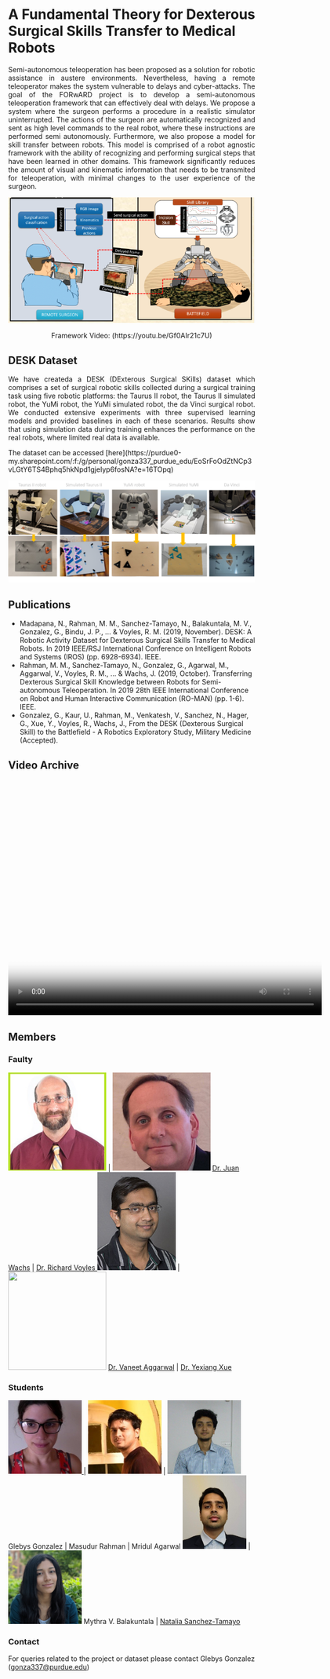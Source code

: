 # A Fundamental Theory for Dexterous Surgical Skills Transfer to Medical Robots
<p style="text-align:justify">
Semi-autonomous teleoperation has been proposed as a solution for robotic assistance in austere environments. Nevertheless, having a remote teleoperator makes the system vulnerable to delays and cyber-attacks. The goal of the FORwARD project is to develop a semi-autonomous teleoperation framework that can effectively deal with delays. We propose a system where the surgeon performs a procedure in a realistic simulator uninterrupted. The actions of the surgeon are automatically recognized and sent as high level commands to the real robot, where these instructions are performed semi autonomously. Furthermore, we also propose a model for skill transfer between robots. This model is comprised of a robot agnostic framework with the ability of recognizing and performing surgical steps that have been learned in other domains. This framework significantly reduces the amount of visual and kinematic information that needs to be transmited for teleoperation, with minimal changes to the user experience of the surgeon. 
</p>

<p align="center">
  <img src="framework.png">
</p>
<p align="center">
Framework Video: (https://youtu.be/Gf0AIr21c7U)
</p>

## DESK Dataset
<p style="text-align:justify">
We have createda a DESK (DExterous Surgical SKills) dataset which comprises a set of surgical robotic skills collected during a surgical training task using five robotic platforms: the Taurus II robot, the Taurus II simulated robot, the YuMi robot, the YuMi simulated robot, the da Vinci surgical robot. We conducted extensive experiments with three supervised learning models and provided baselines in each of these scenarios. Results show that using simulation data during training enhances the performance on the real robots, where limited real data is available.
</p>
The dataset can be accessed [here](https://purdue0-my.sharepoint.com/:f:/g/personal/gonza337_purdue_edu/EoSrFoOdZtNCp3vLGtY6TS4Bphq5hkNpd1gjeIyp6fosNA?e=16TOpq)

![Desk Dataset](desk_all.png) 


## Publications

- Madapana, N., Rahman, M. M., Sanchez-Tamayo, N., Balakuntala, M. V., Gonzalez, G., Bindu, J. P., ... & Voyles, R. M. (2019, November). DESK: A Robotic Activity Dataset for Dexterous Surgical Skills Transfer to Medical Robots. In 2019 IEEE/RSJ International Conference on Intelligent Robots and Systems (IROS) (pp. 6928-6934). IEEE.
- Rahman, M. M., Sanchez-Tamayo, N., Gonzalez, G., Agarwal, M., Aggarwal, V., Voyles, R. M., ... & Wachs, J. (2019, October). Transferring Dexterous Surgical Skill Knowledge between Robots for Semi-autonomous Teleoperation. In 2019 28th IEEE International Conference on Robot and Human Interactive Communication (RO-MAN) (pp. 1-6). IEEE.
- Gonzalez, G., Kaur, U., Rahman, M., Venkatesh, V., Sanchez, N., Hager, G., Xue, Y., Voyles, R., Wachs, J., From the DESK (Dexterous Surgical Skill) to the Battlefield - A Robotics Exploratory Study, Military Medicine (Accepted).

## Video Archive
<p align="center">
  <video src="sartres_vid.mp4" poster="vid_poster.png" width="640" height="480" controls preload></video>  
</p>


## Members
### Faulty

<img width="200" height="200" src="wachs.png"> | <img width="200" height="200" src="voyles.png"> 
 [Dr. Juan Wachs](https://web.ics.purdue.edu/~jpwachs/) | [Dr. Richard Voyles ](https://web.ics.purdue.edu/~rvoyles/)
<img width="160" height="200" src="vaneet.png"> | <img width="200" height="200" src="yexiang.png"> 
[Dr. Vaneet Aggarwal](https://web.ics.purdue.edu/~vaneet/) | [Dr. Yexiang Xue](https://www.cs.purdue.edu/homes/yexiang/) 

### Students

<a href="https://glebysg.github.io/"> <img width="150" height="150" src="glebys.png"> </a> | <img width="150" height="150" src="masud.png"> | <img width="150" height="150" src="mridul.png">
Glebys Gonzalez | Masudur Rahman | Mridul Agarwal
<img width="130" height="150" src="mythra.jpg"> | <img width="150" height="150" src="natalia.png"> 
Mythra V. Balakuntala | [Natalia Sanchez-Tamayo](https://nataliasancheztama.wixsite.com/main) 
 
### Contact

For queries related to the project or dataset please contact Glebys Gonzalez (gonza337@purdue.edu)

